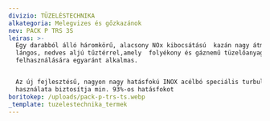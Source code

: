 ```yaml
---
divizio: TÜZELÉSTECHNIKA
alkategoria: Melegvizes és gőzkazánok
nev: PACK P TRS 3S
leiras: >-
  Egy darabból álló háromkörű, alacsony NOx kibocsátású  kazán nagy átmenő
  lángos, nedves aljú tűztérrel,amely  folyékony és gáznemű tüzelőanyagok
  felhasználására egyaránt alkalmas.


  Az új fejlesztésű, nagyon nagy hatásfokú INOX acélbó speciális turbulátorok
  használata biztosítja min. 93%-os hatásfokot
boritokep: /uploads/pack-p-trs-ts.webp
_template: tuzelestechnika_termek
---
```


